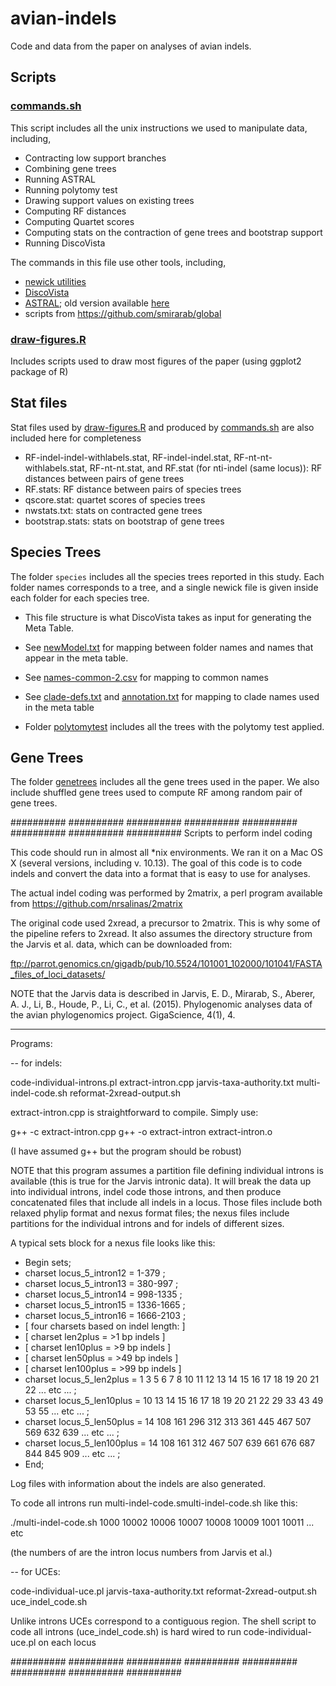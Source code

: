 # avian-indels

Code and data from the paper on analyses of avian indels. 

## Scripts

### [commands.sh](commands.sh)

This script includes all the unix instructions we used to manipulate data, including, 

* Contracting low support branches
* Combining gene trees
* Running ASTRAL
* Running polytomy test
* Drawing support values on existing trees
* Computing RF distances
* Computing Quartet scores 
* Computing stats on the contraction of gene trees and bootstrap support
* Running DiscoVista

The commands in this file use other tools, including,
* [newick utilities](http://cegg.unige.ch/newick_utils)
* [DiscoVista](https://github.com/esayyari/DiscoVista/)
* [ASTRAL](https://github.com/smirarab/ASTRAL); old version available [here](https://github.com/smirarab/astralhistory)
* scripts from https://github.com/smirarab/global


### [draw-figures.R](draw-figures.R)

Includes scripts used to draw most figures of the paper (using ggplot2 package of R)


## Stat files

Stat files used by [draw-figures.R](draw-figures.R) and produced by [commands.sh](commands.sh) are also included here for completeness 
* RF-indel-indel-withlabels.stat, RF-indel-indel.stat, RF-nt-nt-withlabels.stat, RF-nt-nt.stat, and RF.stat (for nti-indel (same locus)): RF distances between pairs of gene trees
* RF.stats: RF distance between pairs of species trees
* qscore.stat: quartet scores of species trees
* nwstats.txt: stats on contracted gene trees
* bootstrap.stats: stats on bootstrap of gene trees



## Species Trees

The folder `species` includes all the species trees reported in this study. 
Each folder names corresponds to a tree, and a single newick file is given inside each folder for each species tree. 
- This file structure is what DiscoVista takes as input for generating the Meta Table. 
- See [newModel.txt](newModel.txt) for mapping between folder names and names that appear in the meta table. 
- See [names-common-2.csv](names-common-2.csv) for mapping to common names 
- See [clade-defs.txt](clade-defs.txt) and [annotation.txt](annotation.txt) for mapping to clade names used in the meta table

- Folder [polytomytest](polytomytest) includes all the trees with the polytomy test applied. 

## Gene Trees

The folder [genetrees](genetrees) includes all the gene trees used in the paper. We also include shuffled gene trees used to compute RF among random pair of gene trees. 


########## ########## ########## ########## ########## ########## ########## ##########
Scripts to perform indel coding

This code should run in almost all *nix environments. We ran it on a Mac OS X (several
versions, including v. 10.13). The goal of this code is to code indels and convert the 
data into a format that is easy to use for analyses.

The actual indel coding was performed by 2matrix, a perl program available from 
https://github.com/nrsalinas/2matrix

The original code used 2xread, a precursor to 2matrix. This is why some of the pipeline
refers to 2xread. It also assumes the directory structure from the Jarvis et al. data,
which can be downloaded from:

ftp://parrot.genomics.cn/gigadb/pub/10.5524/101001_102000/101041/FASTA_files_of_loci_datasets/

NOTE that the Jarvis data is described in Jarvis, E. D., Mirarab, S., Aberer, A. J., Li, B., 
Houde, P., Li, C., et al. (2015). Phylogenomic analyses data of the avian phylogenomics 
project. GigaScience, 4(1), 4.

---------- ---------- ---------- ---------- ---------- ---------- ---------- ---------- 
Programs:

-- for indels:

code-individual-introns.pl
extract-intron.cpp
jarvis-taxa-authority.txt
multi-indel-code.sh
reformat-2xread-output.sh

extract-intron.cpp is straightforward to compile. Simply use:

g++ -c extract-intron.cpp
g++ -o extract-intron extract-intron.o

(I have assumed g++ but the program should be robust)

NOTE that this program assumes a partition file defining individual introns is available
(this is true for the Jarvis intronic data). It will break the data up into individual
introns, indel code those introns, and then produce concatenated files that include all
indels in a locus. Those files include both relaxed phylip format and nexus format files;
the nexus files include partitions for the individual introns and for indels of different
sizes.

A typical sets block for a nexus file looks like this:

* Begin sets;
* 	charset locus_5_intron12 = 1-379 ;
* 	charset locus_5_intron13 = 380-997 ;
* 	charset locus_5_intron14 = 998-1335 ;
* 	charset locus_5_intron15 = 1336-1665 ;
* 	charset locus_5_intron16 = 1666-2103 ;
* 	[ four charsets based on indel length: ]
* 	[   charset len2plus   = >1 bp indels  ]
* 	[   charset len10plus  = >9 bp indels  ]
* 	[   charset len50plus  = >49 bp indels ]
* 	[   charset len100plus = >99 bp indels ]
* 	charset locus_5_len2plus = 1 3 5 6 7 8 10 11 12 13 14 15 16 17 18 19 20 21 22 ... etc ... ;
* 	charset locus_5_len10plus = 10 13 14 15 16 17 18 19 20 21 22 29 33 43 49 53 55 ... etc ...  ;
* 	charset locus_5_len50plus = 14 108 161 296 312 313 361 445 467 507 569 632 639 ... etc ... ;
* 	charset locus_5_len100plus = 14 108 161 312 467 507 639 661 676 687 844 845 909 ... etc ...  ;
* End;

Log files with information about the indels are also generated.

To code all introns run multi-indel-code.smulti-indel-code.sh like this:

./multi-indel-code.sh 1000 10002 10006 10007 10008 10009 1001 10011 ... etc

(the numbers of are the intron locus numbers from Jarvis et al.)

-- for UCEs:

code-individual-uce.pl
jarvis-taxa-authority.txt
reformat-2xread-output.sh
uce_indel_code.sh

Unlike introns UCEs correspond to a contiguous region. The shell script to code all introns
(uce_indel_code.sh) is hard wired to run code-individual-uce.pl on each locus

########## ########## ########## ########## ########## ########## ########## ##########
